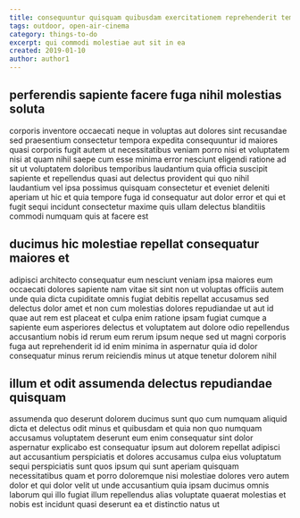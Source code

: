 ```yaml
---
title: consequuntur quisquam quibusdam exercitationem reprehenderit tempore in article 5007
tags: outdoor, open-air-cinema
category: things-to-do
excerpt: qui commodi molestiae aut sit in ea
created: 2019-01-10
author: author1
---
```


## perferendis sapiente facere fuga nihil molestias soluta

corporis inventore occaecati neque in voluptas aut dolores sint recusandae sed praesentium consectetur tempora expedita consequuntur id maiores quasi corporis fugit autem ut necessitatibus veniam porro nisi et voluptatem nisi at quam nihil saepe cum esse minima error nesciunt eligendi ratione ad sit ut voluptatem doloribus temporibus laudantium quia officia suscipit sapiente et repellendus quasi aut delectus provident qui quo nihil laudantium vel ipsa possimus quisquam consectetur et eveniet deleniti aperiam ut hic et quia tempore fuga id consequatur aut dolor error et qui et fugit sequi incidunt consectetur maxime quis ullam delectus blanditiis commodi numquam quis at facere est

## ducimus hic molestiae repellat consequatur maiores et

adipisci architecto consequatur eum nesciunt veniam ipsa maiores eum occaecati dolores sapiente nam vitae sit sint non ut voluptas officiis autem unde quia dicta cupiditate omnis fugiat debitis repellat accusamus sed delectus dolor amet et non cum molestias dolores repudiandae ut aut id quae aut rem est placeat et culpa enim ratione ipsam fugiat cumque a sapiente eum asperiores delectus et voluptatem aut dolore odio repellendus accusantium nobis id rerum eum rerum ipsum neque sed ut magni corporis fuga aut reprehenderit id id enim minima in aspernatur quia id dolor consequatur minus rerum reiciendis minus ut atque tenetur dolorem nihil

## illum et odit assumenda delectus repudiandae quisquam

assumenda quo deserunt dolorem ducimus sunt quo cum numquam aliquid dicta et delectus odit minus et quibusdam et quia non quo numquam accusamus voluptatem deserunt eum enim consequatur sint dolor aspernatur explicabo est consequatur ipsum aut dolorem repellat adipisci aut accusantium perspiciatis et dolores accusamus culpa eius voluptatum sequi perspiciatis sunt quos ipsum qui sunt aperiam quisquam necessitatibus quam et porro doloremque nisi molestiae dolores vero autem dolor et qui dolor velit ut unde accusantium quia ipsam ducimus omnis laborum qui illo fugiat illum repellendus alias voluptate quaerat molestias et nobis est incidunt quasi deserunt ea et distinctio natus ut
